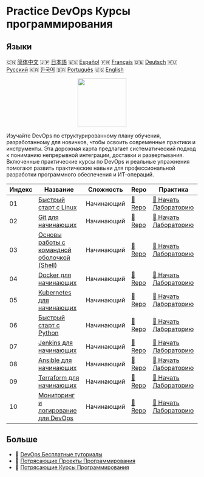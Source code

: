 # Practice DevOps Курсы программирования

## Языки

🇨🇳 [简体中文](README_zh.md) 🇯🇵 [日本語](README_ja.md) 🇪🇸 [Español](README_es.md) 🇫🇷 [Français](README_fr.md) 🇩🇪 [Deutsch](README_de.md) 🇷🇺 [Русский](README_ru.md) 🇰🇷 [한국어](README_ko.md) 🇧🇷 [Português](README_pt.md) 🇺🇸 [English](README.md) 

<div align="center">
<img width="128px" src="https://file.labex.io/path/a3Od9y18p0bV.png">
</div>

Изучайте DevOps по структурированному плану обучения, разработанному для новичков, чтобы освоить современные практики и инструменты. Эта дорожная карта предлагает систематический подход к пониманию непрерывной интеграции, доставки и развертывания. Включенные практические курсы по DevOps и реальные упражнения помогают развить практические навыки для профессиональной разработки программного обеспечения и ИТ-операций.

|   Индекс | Название                                                                                             | Сложность   | Repo                                                                       | Практика                                                                               |
|----------|------------------------------------------------------------------------------------------------------|-------------|----------------------------------------------------------------------------|----------------------------------------------------------------------------------------|
|       01 | [Быстрый старт с Linux](https://labex.io/ru/courses/quick-start-with-linux)                          | Начинающий  | [🔗 Repo](https://github.com/labex-labs/quick-start-with-linux)            | [🚀 Начать Лабораторию](https://labex.io/ru/courses/quick-start-with-linux)            |
|       02 | [Git для начинающих](https://labex.io/ru/courses/git-for-beginners)                                  | Начинающий  | [🔗 Repo](https://github.com/labex-labs/git-for-beginners)                 | [🚀 Начать Лабораторию](https://labex.io/ru/courses/git-for-beginners)                 |
|       03 | [Основы работы с командной оболочкой (Shell)](https://labex.io/ru/courses/shell-for-beginners)       | Начинающий  | [🔗 Repo](https://github.com/labex-labs/shell-for-beginners)               | [🚀 Начать Лабораторию](https://labex.io/ru/courses/shell-for-beginners)               |
|       04 | [Docker для начинающих](https://labex.io/ru/courses/docker-for-beginners)                            | Начинающий  | [🔗 Repo](https://github.com/labex-labs/docker-for-beginners)              | [🚀 Начать Лабораторию](https://labex.io/ru/courses/docker-for-beginners)              |
|       05 | [Kubernetes для начинающих](https://labex.io/ru/courses/kubernetes-for-beginners)                    | Начинающий  | [🔗 Repo](https://github.com/labex-labs/kubernetes-for-beginners)          | [🚀 Начать Лабораторию](https://labex.io/ru/courses/kubernetes-for-beginners)          |
|       06 | [Быстрый старт с Python](https://labex.io/ru/courses/quick-start-with-python)                        | Начинающий  | [🔗 Repo](https://github.com/labex-labs/quick-start-with-python)           | [🚀 Начать Лабораторию](https://labex.io/ru/courses/quick-start-with-python)           |
|       07 | [Jenkins для начинающих](https://labex.io/ru/courses/jenkins-for-beginners)                          | Начинающий  | [🔗 Repo](https://github.com/labex-labs/jenkins-for-beginners)             | [🚀 Начать Лабораторию](https://labex.io/ru/courses/jenkins-for-beginners)             |
|       08 | [Ansible для начинающих](https://labex.io/ru/courses/ansible-for-beginners)                          | Начинающий  | [🔗 Repo](https://github.com/labex-labs/ansible-for-beginners)             | [🚀 Начать Лабораторию](https://labex.io/ru/courses/ansible-for-beginners)             |
|       09 | [Terraform для начинающих](https://labex.io/ru/courses/terraform-for-beginners)                      | Начинающий  | [🔗 Repo](https://github.com/labex-labs/terraform-for-beginners)           | [🚀 Начать Лабораторию](https://labex.io/ru/courses/terraform-for-beginners)           |
|       10 | [Мониторинг и логирование для DevOps](https://labex.io/ru/courses/monitoring-and-logging-for-devops) | Начинающий  | [🔗 Repo](https://github.com/labex-labs/monitoring-and-logging-for-devops) | [🚀 Начать Лабораторию](https://labex.io/ru/courses/monitoring-and-logging-for-devops) |

## Больше

- 🔗 [DevOps Бесплатные туториалы](https://github.com/labex-labs/devops-free-tutorials)
- 🔗 [Потрясающие Проекты Программирования](https://github.com/labex-labs/awesome-programming-projects)
- 🔗 [Потрясающие Курсы Программирования](https://github.com/labex-labs/awesome-programming-courses)

